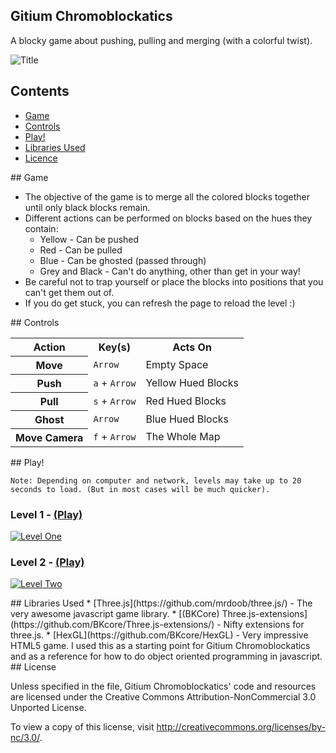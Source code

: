## Gitium Chromoblockatics

A blocky game about pushing, pulling and merging (with a colorful twist).

![Title](http://rozifus.github.com/game-off-2012/img/title.png)

## Contents

- [Game](#game)
- [Controls](#controls)
- [Play!](#play)
- [Libraries Used](#libraries)
- [Licence](#licence)

<a name="game" />
## Game

- The objective of the game is to merge all the colored blocks together until only black blocks remain. 
- Different actions can be performed on blocks based on the hues they contain:
  - Yellow - Can be pushed
  - Red - Can be pulled
  - Blue - Can be ghosted (passed through)
  - Grey and Black - Can't do anything, other than get in your way!
- Be careful not to trap yourself or place the blocks into positions that you can't get them out of.
- If you do get stuck, you can refresh the page to reload the level :)


<a name="controls" />
## Controls

<table>
  <tr>
    <th>Action</th>
    <th>Key(s)</th>
    <th>Acts On</th>
  </tr>
  <tr>
    <th>Move</th>
    <td><code>Arrow</code></td>
    <td>Empty Space</td>
  </tr>
  <tr>
    <th>Push</th>
    <td><code>a</code> + <code>Arrow</code></td>
    <td>Yellow Hued Blocks</td>
  </tr>
  <tr>
    <th>Pull</th>
    <td><code>s</code> + <code>Arrow</code></td>
    <td>Red Hued Blocks</td>
  </tr>
  <tr>
    <th>Ghost</th>
    <td><code>Arrow</code></td>
    <td>Blue Hued Blocks</td>
  </tr>
  <tr>
    <th>Move Camera</th>
    <td><code>f</code> + <code>Arrow</code></td>
    <td>The Whole Map</td>
  </tr>
</table>

<a name="play" />
## Play!

```Note: Depending on computer and network, levels may take up to 20 seconds to load. (But in most cases will be much quicker).```

### Level 1 - [(Play)](http://rozifus.github.com/game-off-2012/one.html)

<a href="http://rozifus.github.com/game-off-2012/one.html">![Level One](http://rozifus.github.com/game-off-2012/img/one.png)</a>

### Level 2 - [(Play)](http://rozifus.github.com/game-off-2012/two.html)

<a href="http://rozifus.github.com/game-off-2012/two.html">![Level Two](http://rozifus.github.com/game-off-2012/img/two.png)</a>

<a name="libraries" />
## Libraries Used
* [Three.js](https://github.com/mrdoob/three.js/) - The very awesome javascript game library.
* [(BKCore) Three.js-extensions](https://github.com/BKcore/Three.js-extensions/) - Nifty extensions for three.js.
* [HexGL](https://github.com/BKcore/HexGL) - Very impressive HTML5 game. I used this as a starting point for Gitium Chromoblockatics and as a reference for how to do object oriented programming in javascript.

<a name="licence" />
## License

Unless specified in the file, Gitium Chromoblockatics' code and resources are licensed under the Creative Commons Attribution-NonCommercial 3.0 Unported License.

To view a copy of this license, visit http://creativecommons.org/licenses/by-nc/3.0/.
